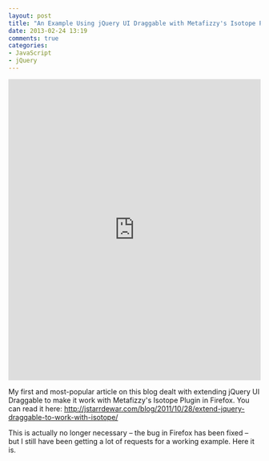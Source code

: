 ```yaml
---
layout: post
title: "An Example Using jQuery UI Draggable with Metafizzy's Isotope Plugin"
date: 2013-02-24 13:19
comments: true
categories: 
- JavaScript
- jQuery
---
```


<div class="jsfiddle">
	<iframe width="100%" height="600" src="http://jsfiddle.net/jstarrdewar/Avmmr/81/embedded/result,js,html,css/" allowfullscreen="allowfullscreen" frameborder="0"></iframe>
</div>

My first and most-popular article on this blog dealt with extending jQuery UI Draggable to make it work with Metafizzy's Isotope Plugin in Firefox.  You can read it here: <http://jstarrdewar.com/blog/2011/10/28/extend-jquery-draggable-to-work-with-isotope/>  

This is actually no longer necessary – the bug in Firefox has been fixed – but I still have been getting a lot of requests for a working example.  Here it is.

<div id="disqus_thread"></div>